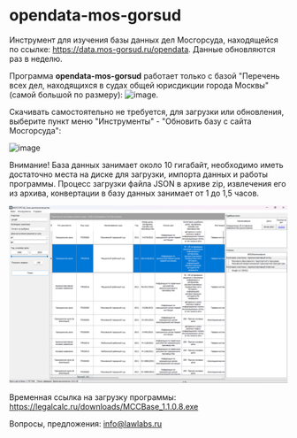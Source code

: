 # opendata-mos-gorsud
Инструмент для изучения базы данных дел Мосгорсуда, находящейся по ссылке: https://data.mos-gorsud.ru/opendata. Данные обновляются раз в неделю.

Программа **opendata-mos-gorsud** работает только с базой "Перечень всех дел, находящихся в судах общей юрисдикции города Москвы" (самой большой по размеру):
<img width="845" alt="image" src="https://github.com/lawlabs/opendata-mos-gorsud/assets/1498961/088f67ca-a6d5-4959-ad60-e7d60de0d561">.

Скачивать самостоятельно не требуется, для загрузки или обновления, выберите пункт меню "Инструменты" - "Обновить базу с сайта Мосгорсуда":

<img width="412" alt="image" src="https://github.com/lawlabs/opendata-mos-gorsud/assets/1498961/3857b0c4-7ebf-49b9-9fa3-ffa0d1155a52">

Внимание! База данных занимает около 10 гигабайт, необходимо иметь достаточно места на диске для загрузки, импорта данных и работы программы.  Процесс загрузки файла JSON в архиве zip, извлечения его из архива, конвертации в базу данных занимает от 1 до 1,5 часов.


<img src="https://github.com/lawlabs/opendata-mos-gorsud/blob/main/opendata-mos-gorsud-1.png">

Временная ссылка на загрузку программы: https://legalcalc.ru/downloads/MCCBase_1.1.0.8.exe

Вопросы, предложения: info@lawlabs.ru 

